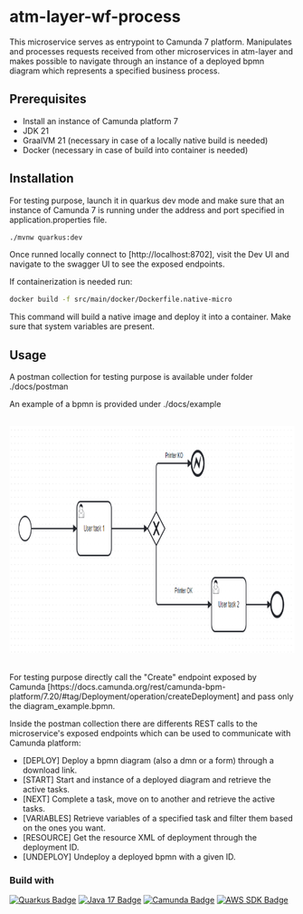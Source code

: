 # atm-layer-wf-process
This microservice serves as entrypoint to Camunda 7 platform. Manipulates and processes requests received from other microservices in atm-layer and makes possible to navigate through an instance of a deployed bpmn diagram which represents a specified business process.

## Prerequisites
* Install an instance of Camunda platform 7
* JDK 21
* GraalVM 21 (necessary in case of a locally native build is needed)
* Docker (necessary in case of build into container is needed)

## Installation
For testing purpose, launch it in quarkus dev mode and make sure that an instance of Camunda 7 is running under the address and port specified in application.properties file.

```bash
./mvnw quarkus:dev
```

<p>Once runned locally connect to [http://localhost:8702], visit the Dev UI and navigate to the swagger UI to see the exposed endpoints.</p>
<p>If containerization is needed run: </p>

```bash
docker build -f src/main/docker/Dockerfile.native-micro
```

This command will build a native image and deploy it into a container. Make sure that system variables are present.

## Usage
<p>A postman collection for testing purpose is available under folder ./docs/postman </p>
<p>An example of a bpmn is provided under ./docs/example </p>

<!-- example bpmn -->
<br />
<div align="center">
  <a>
    <img src="docs/images/diagram_example.PNG" alt="bpmn" width="900" height="400">
  </a>
</div>
<br />

<p>For testing purpose directly call the "Create" endpoint exposed by Camunda [https://docs.camunda.org/rest/camunda-bpm-platform/7.20/#tag/Deployment/operation/createDeployment] and pass only the diagram_example.bpmn. </p>
<p>Inside the postman collection there are differents REST calls to the microservice's exposed endpoints which can be used to communicate with Camunda platform: </p>

* [DEPLOY] Deploy a bpmn diagram (also a dmn or a form) through a download link.
* [START] Start and instance of a deployed diagram and retrieve the active tasks.
* [NEXT] Complete a task, move on to another and retrieve the active tasks.
* [VARIABLES] Retrieve variables of a specified task and filter them based on the ones you want.
* [RESOURCE] Get the resource XML of deployment through the deployment ID.
* [UNDEPLOY] Undeploy a deployed bpmn with a given ID.

### Build with
[![Quarkus Badge](https://img.shields.io/badge/Quarkus-3.8.1-1488C6?style=for-the-badge&logo=quarkus)](https://quarkus.io/)
[![Java 17 Badge](https://img.shields.io/badge/Java-21-007396?style=for-the-badge&logo=java)](https://www.oracle.com/java/technologies/javase-jdk17-downloads.html)
[![Camunda Badge](https://img.shields.io/badge/Camunda-7.20-2F73C9?style=for-the-badge&logo=camunda)](https://camunda.com/)
[![AWS SDK Badge](https://img.shields.io/badge/AWS_SDK-2.12.2-232F3E?style=for-the-badge&logo=amazon-aws)](https://aws.amazon.com/sdk-for-java/)




